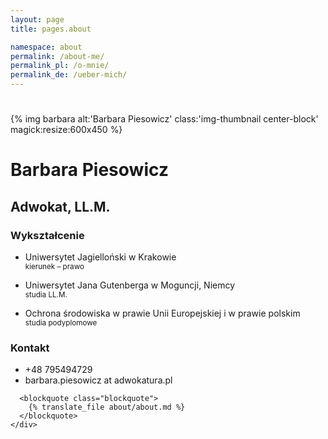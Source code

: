 ```yaml
---
layout: page
title: pages.about

namespace: about
permalink: /about-me/
permalink_pl: /o-mnie/
permalink_de: /ueber-mich/
---
```

<h1></h1>
<div class="container">
  <div class="container-fluid">
    <div class="row">  
      <div class="col-md-4">
        {% img barbara alt:'Barbara Piesowicz' class:'img-thumbnail center-block' magick:resize:600x450 %}
      </div>
      <div class="col-md-8">
        <h1>Barbara Piesowicz</h1> 
        <h2>Adwokat, LL.M.</h2>
        <h3 class="text-muted">Wykształcenie</h3>
        <ul class="list-unstyled">
          <li>
            <p>Uniwersytet Jagielloński w Krakowie
            <br>
            <small>kierunek – prawo</small>
            </p>
          </li>
          <li>
            <p>Uniwersytet Jana Gutenberga w Moguncji, Niemcy
            <br>
            <small>studia LL.M.</small>
            </p>
          </li>
          <li>
            <p>Ochrona środowiska w prawie Unii Europejskiej i w prawie polskim
            <br>
            <small>studia podyplomowe</small>
            </p>
          </li>
        </ul>
        <h3 class="text-muted">Kontakt</h3>
        <ul class="fa-ul">
          <li><i class="fa-li fa fa-phone"></i>+48 795494729</li>
          <li><i class="fa-li fa fa-envelope-o"></i>barbara.piesowicz at adwokatura.pl</li>
        </ul>
      </div>
    </div>
    <div class="row">

      <blockquote class="blockquote">
        {% translate_file about/about.md %}
      </blockquote>
    </div>
  </div>
</div>